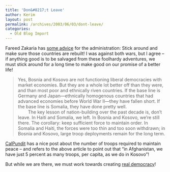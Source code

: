 ```yaml
---
title: 'Don&#8217;t Leave'
author: Kerim
layout: post
permalink: /archives/2003/06/03/dont-leave/
categories:
  - Old Blog Import
---
```

Fareed Zakaria has <a href="http://www.msnbc.com/news/917901.asp#BODY" onclick="_gaq.push(['_trackEvent', 'outbound-article', 'http://www.msnbc.com/news/917901.asp#BODY', 'some advice']);" >some advice</a> for the administration: Stick around and make sure those countries are rebuilt! I was against both wars, but I agree &#8211; if anything good is to be salvaged from these foolhardy adventures, we must stick around for a long time to make good on our promise of a better life!


>   Yes, Bosnia and Kosovo are not functioning liberal democracies with market economies. But they are a whole lot better off than they were, and than most poor and ethnically riven countries. If the base line is Germany and Japan&#8212;ethnically homogenous countries that had advanced economies before World War II&#8212;they have fallen short. If the base line is Somalia, they have done pretty well.<br /> &nbsp; &nbsp; &nbsp; &nbsp; The key lesson of nation-building over the past decade is, don&#8217;t leave. In Haiti and Somalia, we left. In Bosnia and Kosovo, we&#8217;re still there. The corollary: keep sufficient force to maintain order. In Somalia and Haiti, the forces were too thin and too soon withdrawn; in Bosnia and Kosovo, large troop deployments remain for the long term.


<a href="http://www.calpundit.com/archives/001395.html" onclick="_gaq.push(['_trackEvent', 'outbound-article', 'http://www.calpundit.com/archives/001395.html', 'CalPundit']);" >CalPundit</a> has a nice post about the number of troops required to maintain peace &#8211; and refers to the above article to point out that &#8220;in Afghanistan, we have just 5 percent as many troops, per capita, as we do in Kosovo&#8221;!

But while we are there, we must work towards creating <a href="http://www.dailykos.com/archives/002895.html" onclick="_gaq.push(['_trackEvent', 'outbound-article', 'http://www.dailykos.com/archives/002895.html', 'real democracy']);" >real democracy</a>!

